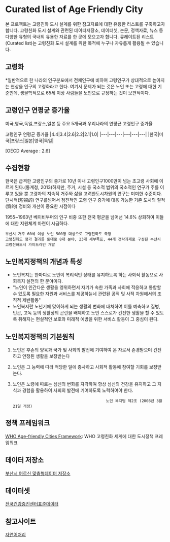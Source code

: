 # Curated list of Age Friendly City
본 프로젝트는 고령친화 도시 설계를 위한 참고자료에 대한 유용한 리스트를 구축하고자 합니다. 고령친화 도시 설계와 관련된 데이터저장소, 데이터셋, 논문, 정책자료, 뉴스 등 다양한 유형의 국내외 유용한 자료를 한 곳에 모으고자 합니다. 큐레이트된 리스트(Curated list)는 고령친화 도시 설계를 위한 목적에 누구나 자유롭게 활용될 수 있습니다. 

## 고령화

*일반적으로 한 나라의 인구분포에서 전체인구에 비하여 고령인구가 상대적으로 높아지는 현상을 인구의 고령화라고 한다. 
여기서 문제가 되는 것은 노인 또는 고령에 대한 기준인데, 생물학적으로 65세 이상 사람들을 노인으로 규정하는 것이 보편적이다.

## 고령인구 연평균 증가율
미국,영국,독일,프랑스,일본 등 주요 5개국과 우리나라의 연평균 고령인구 증가율


고령인구 연평균 증가율
|4.4|3.4|2.6|2.2|2.1|1.0|
|---|---|---|---|---|---|
|한국|미국|프랑스|일본|영국|독일|

[OECD Average : 2.6]


## 수집현황
한국은 급격한 고령인구의 증가로 10년 이내 고령인구1000만이 넘는 초고령 사회에 이르게 된다.(통계청, 2013)하지만, 주거, 시설 등 국소적 범위의 국소적인 연구가 주를 이루고 있을 뿐 고령자의 지속적 거주와 삶을 고려한도시차원의 연구는 미미한 수준이다. 단시적(短視的) 연구를넘어서 점진적인 고령 인구 증가에 대응 가능한 기존 도시의 질적(質的) 정비와 개선이 중요한 시점이다

1955~1963년 베이비부머의 인구 비중 또한 전국 평균을 넘어선 14.6% 상회하여 이들에 대한 지원체계 마련이 시급하다.

    부산시 거주 60세 이상 노인 500명 대상으로 고령친화도 측정
    고령친화도 평가 결과를 토대로 8대 분야, 23개 세부목표, 44개 전략과제로 구성된 부산시 고령친화도시 가이드라인 개발

## 노인복지정책의 개념과 특성
- 노인복지는 한마디로 노인이 복리적인 상태를 유지하도록 하는 사회적 활동으로 사회복지 실천의 한 분야이다.
- "노인이 인간다운 생활을 영위하면서 자기가 속한 가족과 사회에 적응하고 통합할 수 있도록 필요한 자원과 서비스를 제공하늗네 관련된 공적 및 사적 차원에서의 조직적 제반활동"
- 노인복지란 노년기에 맞이하게 되는 생활의 변화에 대처하여 이를 예측하고 질병, 빈곤, 고독 등의 생활상의 곤란을 배제하고 노인 스스로가 건전한 생활을 할 수 있도록 취해지는 현실적인 보호와 미래적 예방을 위한 서비스 활동이 그 중심이 된다.

## 노인복지정책의 기본원칙

1. 노인은 후손의 양육과 국가 및 사회의 발전에 기여하여 온 자로서 존경받으며 건전하고 안정된 생활을 보장받는다
2. 노인은 그 능력에 따라 적당한 일에 종사하고 사회적 활동에 참여할 기회를 보장받는다.
3. 노인은 노령에 따르는 심신의 변화를 자각하여 항상 심신의 건강을 유지하고 그 지식과 경험을 활용하여 사회의 발전에 기여하도록 노력하여야 한다.

                                                노인 복지법 제2조 (2008년 3월 21일 개정)

## 정책 프레임워크
[WHO Age-friendly Cities Framework](https://extranet.who.int/agefriendlyworld/): WHO 고령친화 세계에 대한 도시정책 프레임워크

## 데이터 저장소
[부산시 어르신 맞춤형데이터 저장소](https://data.busan.go.kr/customData/list.nm?apitype=130)

## 데이터셋
[전국건강증진센터표준데이터](https://data.busan.go.kr/dataSet/detail.nm?contentId=10&publicdatapk=OA_SS00034)

## 참고사이트
[자연어처리](https://insikk.github.io/awesome-korean-nlp/)

